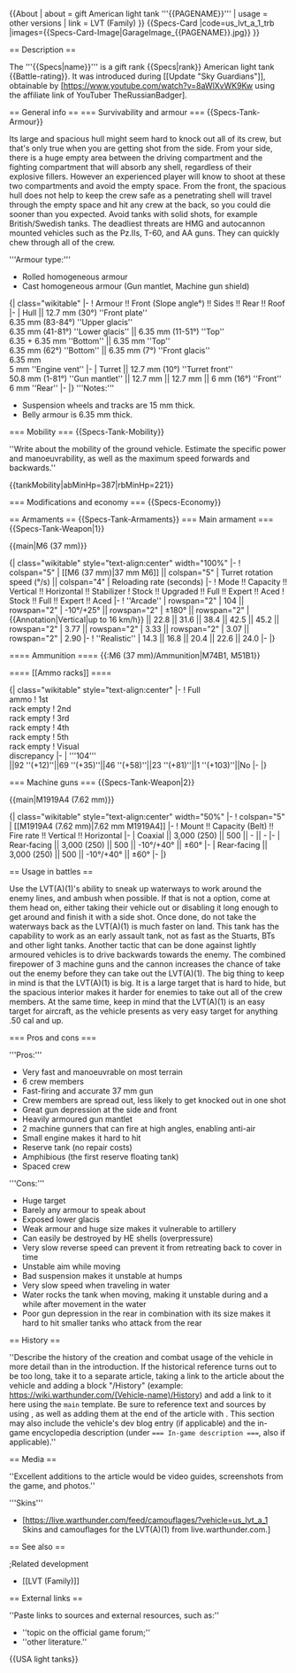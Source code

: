 {{About
| about = gift American light tank '''{{PAGENAME}}'''
| usage = other versions
| link = LVT (Family)
}}
{{Specs-Card
|code=us_lvt_a_1_trb
|images={{Specs-Card-Image|GarageImage_{{PAGENAME}}.jpg}}
}}

== Description ==
<!-- ''In the description, the first part should be about the history of the creation and combat usage of the vehicle, as well as its key features. In the second part, tell the reader about the ground vehicle in the game. Insert a screenshot of the vehicle, so that if the novice player does not remember the vehicle by name, he will immediately understand what kind of vehicle the article is talking about.'' -->
The '''{{Specs|name}}''' is a gift rank {{Specs|rank}} American light tank {{Battle-rating}}. It was introduced during [[Update "Sky Guardians"]], obtainable by [https://www.youtube.com/watch?v=8aWlXvWK9Kw using the affiliate link of YouTuber TheRussianBadger].

== General info ==
=== Survivability and armour ===
{{Specs-Tank-Armour}}
<!-- ''Describe armour protection. Note the most well protected and key weak areas. Appreciate the layout of modules as well as the number and location of crew members. Is the level of armour protection sufficient, is the placement of modules helpful for survival in combat? If necessary use a visual template to indicate the most secure and weak zones of the armour.'' -->
Its large and spacious hull might seem hard to knock out all of its crew, but that's only true when you are getting shot from the side. From your side, there is a huge empty area between the driving compartment and the fighting compartment that will absorb any shell, regardless of their explosive fillers. However an experienced player will know to shoot at these two compartments and avoid the empty space. From the front, the spacious hull does not help to keep the crew safe as a penetrating shell will travel through the empty space and hit any crew at the back, so you could die sooner than you expected. Avoid tanks with solid shots, for example British/Swedish tanks.
The deadliest threats are HMG and autocannon mounted vehicles such as the Pz.IIs, T-60, and AA guns. They can quickly chew through all of the crew.

'''Armour type:'''

* Rolled homogeneous armour
* Cast homogeneous armour (Gun mantlet, Machine gun shield)

{| class="wikitable"
|-
! Armour !! Front (Slope angle°) !! Sides !! Rear !! Roof
|-
| Hull || 12.7 mm (30°) ''Front plate'' <br> 6.35 mm (83-84°) ''Upper glacis'' <br> 6.35 mm (41-81°) ''Lower glacis'' || 6.35 mm (11-51°) ''Top'' <br> 6.35 + 6.35 mm ''Bottom'' || 6.35 mm ''Top'' <br> 6.35 mm (62°) ''Bottom'' || 6.35 mm (7°) ''Front glacis'' <br> 6.35 mm <br> 5 mm ''Engine vent''
|-
| Turret || 12.7 mm (10°) ''Turret front'' <br> 50.8 mm (1-81°) ''Gun mantlet'' || 12.7 mm || 12.7 mm || 6 mm (16°) ''Front'' <br> 6 mm ''Rear''
|-
|}
'''Notes:'''

* Suspension wheels and tracks are 15 mm thick.
* Belly armour is 6.35 mm thick.

=== Mobility ===
{{Specs-Tank-Mobility}}
<!-- ''Write about the mobility of the ground vehicle. Estimate the specific power and manoeuvrability, as well as the maximum speed forwards and backwards.'' -->
''Write about the mobility of the ground vehicle. Estimate the specific power and manoeuvrability, as well as the maximum speed forwards and backwards.''

{{tankMobility|abMinHp=387|rbMinHp=221}}

=== Modifications and economy ===
{{Specs-Economy}}

== Armaments ==
{{Specs-Tank-Armaments}}
=== Main armament ===
{{Specs-Tank-Weapon|1}}
<!-- ''Give the reader information about the characteristics of the main gun. Assess its effectiveness in a battle based on the reloading speed, ballistics and the power of shells. Do not forget about the flexibility of the fire, that is how quickly the cannon can be aimed at the target, open fire on it and aim at another enemy. Add a link to the main article on the gun: <code><nowiki>{{main|Name of the weapon}}</nowiki></code>. Describe in general terms the ammunition available for the main gun. Give advice on how to use them and how to fill the ammunition storage.'' -->
{{main|M6 (37 mm)}}

{| class="wikitable" style="text-align:center" width="100%"
|-
! colspan="5" | [[M6 (37 mm)|37 mm M6]] || colspan="5" | Turret rotation speed (°/s) || colspan="4" | Reloading rate (seconds)
|-
! Mode !! Capacity !! Vertical !! Horizontal !! Stabilizer
! Stock !! Upgraded !! Full !! Expert !! Aced
! Stock !! Full !! Expert !! Aced
|-
! ''Arcade''
| rowspan="2" | 104 || rowspan="2" | -10°/+25° || rowspan="2" | ±180° || rowspan="2" | {{Annotation|Vertical|up to 16 km/h}} || 22.8 || 31.6 || 38.4 || 42.5 || 45.2 || rowspan="2" | 3.77 || rowspan="2" | 3.33 || rowspan="2" | 3.07 || rowspan="2" | 2.90
|-
! ''Realistic''
| 14.3 || 16.8 || 20.4 || 22.6 || 24.0
|-
|}

==== Ammunition ====
{{:M6 (37 mm)/Ammunition|M74B1, M51B1}}

==== [[Ammo racks]] ====
<!-- [[File:Ammoracks_{{PAGENAME}}.png|right|thumb|x250px|[[Ammo racks]] of the {{PAGENAME}}]] -->
<!-- '''Last updated:''' -->
{| class="wikitable" style="text-align:center"
|-
! Full<br>ammo
! 1st<br>rack empty
! 2nd<br>rack empty
! 3rd<br>rack empty
! 4th<br>rack empty
! 5th<br>rack empty
! Visual<br>discrepancy
|-
| '''104''' ||92 ''(+12)''||69 ''(+35)''||46 ''(+58)''||23 ''(+81)''||1 ''(+103)''||No
|-
|}

=== Machine guns ===
{{Specs-Tank-Weapon|2}}
<!-- ''Offensive and anti-aircraft machine guns not only allow you to fight some aircraft but also are effective against lightly armoured vehicles. Evaluate machine guns and give recommendations on its use.'' -->
{{main|M1919A4 (7.62 mm)}}

{| class="wikitable" style="text-align:center" width="50%"
|-
! colspan="5" | [[M1919A4 (7.62 mm)|7.62 mm M1919A4]]
|-
! Mount !! Capacity (Belt) !! Fire rate !! Vertical !! Horizontal
|-
| Coaxial || 3,000 (250) || 500 || - || -
|-
| Rear-facing || 3,000 (250) || 500 || -10°/+40° || ±60°
|-
| Rear-facing || 3,000 (250) || 500 || -10°/+40° || ±60°
|-
|}

== Usage in battles ==
<!-- ''Describe the tactics of playing in the vehicle, the features of using vehicles in the team and advice on tactics. Refrain from creating a "guide" - do not impose a single point of view but instead give the reader food for thought. Describe the most dangerous enemies and give recommendations on fighting them. If necessary, note the specifics of the game in different modes (AB, RB, SB).'' -->
Use the LVT(A)(1)'s ability to sneak up waterways to work around the enemy lines, and ambush when possible. If that is not a option, come at them head on, either taking their vehicle out or disabling it long enough to get around and finish it with a side shot. Once done, do not take the waterways back as the LVT(A)(1) is much faster on land. This tank has the capability to work as an early assault tank, not as fast as the Stuarts, BTs and other light tanks. Another tactic that can be done against lightly armoured vehicles is to drive backwards towards the enemy. The combined firepower of 3 machine guns and the cannon increases the chance of take out the enemy before they can take out the LVT(A)(1). The big thing to keep in mind is that the LVT(A)(1) is big. It is a large target that is hard to hide, but the spacious interior makes it harder for enemies to take out all of the crew members. At the same time, keep in mind that the LVT(A)(1) is an easy target for aircraft, as the vehicle presents as very easy target for anything .50 cal and up.

=== Pros and cons ===
<!-- ''Summarise and briefly evaluate the vehicle in terms of its characteristics and combat effectiveness. Mark its pros and cons in a bulleted list. Try not to use more than 6 points for each of the characteristics. Avoid using categorical definitions such as "bad", "good" and the like - use substitutions with softer forms such as "inadequate" and "effective".'' -->
'''Pros:'''

* Very fast and manoeuvrable on most terrain
* 6 crew members
* Fast-firing and accurate 37 mm gun
* Crew members are spread out, less likely to get knocked out in one shot
* Great gun depression at the side and front
* Heavily armoured gun mantlet
* 2 machine gunners that can fire at high angles, enabling anti-air
* Small engine makes it hard to hit
* Reserve tank (no repair costs)
* Amphibious (the first reserve floating tank)
* Spaced crew

'''Cons:'''

* Huge target
* Barely any armour to speak about
* Exposed lower glacis
* Weak armour and huge size makes it vulnerable to artillery
* Can easily be destroyed by HE shells (overpressure)
* Very slow reverse speed can prevent it from retreating back to cover in time
* Unstable aim while moving
* Bad suspension makes it unstable at humps
* Very slow speed when traveling in water
* Water rocks the tank when moving, making it unstable during and a while after movement in the water
* Poor gun depression in the rear in combination with its size makes it hard to hit smaller tanks who attack from the rear

== History ==
<!-- ''Describe the history of the creation and combat usage of the vehicle in more detail than in the introduction. If the historical reference turns out to be too long, take it to a separate article, taking a link to the article about the vehicle and adding a block "/History" (example: <nowiki>https://wiki.warthunder.com/(Vehicle-name)/History</nowiki>) and add a link to it here using the <code>main</code> template. Be sure to reference text and sources by using <code><nowiki><ref></ref></nowiki></code>, as well as adding them at the end of the article with <code><nowiki><references /></nowiki></code>. This section may also include the vehicle's dev blog entry (if applicable) and the in-game encyclopedia description (under <code><nowiki>=== In-game description ===</nowiki></code>, also if applicable).'' -->
''Describe the history of the creation and combat usage of the vehicle in more detail than in the introduction. If the historical reference turns out to be too long, take it to a separate article, taking a link to the article about the vehicle and adding a block "/History" (example: <nowiki>https://wiki.warthunder.com/(Vehicle-name)/History</nowiki>) and add a link to it here using the <code>main</code> template. Be sure to reference text and sources by using <code><nowiki><ref></ref></nowiki></code>, as well as adding them at the end of the article with <code><nowiki><references /></nowiki></code>. This section may also include the vehicle's dev blog entry (if applicable) and the in-game encyclopedia description (under <code><nowiki>=== In-game description ===</nowiki></code>, also if applicable).''

== Media ==
<!-- ''Excellent additions to the article would be video guides, screenshots from the game, and photos.'' -->
''Excellent additions to the article would be video guides, screenshots from the game, and photos.''

'''Skins'''

* [https://live.warthunder.com/feed/camouflages/?vehicle=us_lvt_a_1 Skins and camouflages for the LVT(A)(1) from live.warthunder.com.]

== See also ==
<!-- ''Links to the articles on the War Thunder Wiki that you think will be useful for the reader, for example:''
* ''reference to the series of the vehicles;''
* ''links to approximate analogues of other nations and research trees.'' -->

;Related development

* [[LVT (Family)]]

== External links ==
<!-- ''Paste links to sources and external resources, such as:''
* ''topic on the official game forum;''
* ''other literature.'' -->
''Paste links to sources and external resources, such as:''

* ''topic on the official game forum;''
* ''other literature.''

{{USA light tanks}}